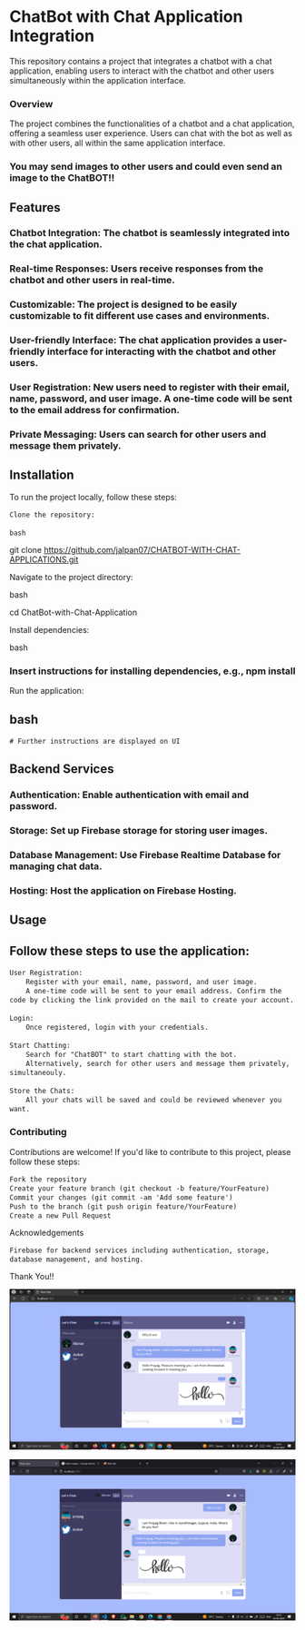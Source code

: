 # ChatBot with Chat Application Integration

This repository contains a project that integrates a chatbot with a chat application, enabling users to interact with the chatbot and other users simultaneously within the application interface.

### Overview
The project combines the functionalities of a chatbot and a chat application, offering a seamless user experience. Users can chat with the bot as well as with other users, all within the same application interface.


### You may send images to other users and could even send an image to the ChatBOT!!

## Features

###    Chatbot Integration: The chatbot is seamlessly integrated into the chat application.

###    Real-time Responses: Users receive responses from the chatbot and other users in real-time.

###    Customizable: The project is designed to be easily customizable to fit different use cases and environments.

###    User-friendly Interface: The chat application provides a user-friendly interface for interacting with the chatbot and other users.

###    User Registration: New users need to register with their email, name, password, and user image. A one-time code will be sent to the email address for confirmation.

###    Private Messaging: Users can search for other users and message them privately.

## Installation

To run the project locally, follow these steps:

    Clone the repository:

    bash

git clone https://github.com/jalpan07/CHATBOT-WITH-CHAT-APPLICATIONS.git

Navigate to the project directory:

bash

cd ChatBot-with-Chat-Application

Install dependencies:

bash

### Insert instructions for installing dependencies, e.g., npm install

Run the application:

## bash

    # Further instructions are displayed on UI

## Backend Services

###     Authentication: Enable authentication with email and password.
###     Storage: Set up Firebase storage for storing user images.
###     Database Management: Use Firebase Realtime Database for managing chat data.
###     Hosting: Host the application on Firebase Hosting.
        
## Usage

## Follow these steps to use the application:

    User Registration:
        Register with your email, name, password, and user image.
        A one-time code will be sent to your email address. Confirm the code by clicking the link provided on the mail to create your account.

    Login:
        Once registered, login with your credentials.

    Start Chatting:
        Search for "ChatBOT" to start chatting with the bot.
        Alternatively, search for other users and message them privately, simultaneouly.
    
    Store the Chats:
        All your chats will be saved and could be reviewed whenever you want.

### Contributing

Contributions are welcome! If you'd like to contribute to this project, please follow these steps:

    Fork the repository
    Create your feature branch (git checkout -b feature/YourFeature)
    Commit your changes (git commit -am 'Add some feature')
    Push to the branch (git push origin feature/YourFeature)
    Create a new Pull Request


Acknowledgements

    Firebase for backend services including authentication, storage, database management, and hosting.

Thank You!!

![alt text](Images/image.png)

![alt text](Images/image-1.png)
